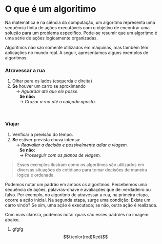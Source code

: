 # O que é um algoritimo
Na matemática e na ciência da computação, um algoritmo representa uma sequência finita de ações executáveis com o objetivo de encontrar uma solução para um problema específico. Pode-se resumir que um algoritmo é uma série de ações logicamente organizadas.

Algoritmos não são somente utilizados em máquinas, mas também têm aplicações no mundo real. A seguir, apresentamos alguns exemplos de algoritmos:


### Atravessar a rua 
1. Olhar para os lados (esquerda e direita) 
2. __Se__ houver um carro se aproximando </br>
    &nbsp;&nbsp; -> _Aguardar até que ele passe._ </br>
&nbsp;&nbsp;&nbsp;&nbsp;&nbsp;   __Se não:__ </br>
&nbsp;&nbsp;&nbsp;&nbsp;&nbsp;                -> _Cruzar a rua até a calçada oposta._

</br>

### Viajar 
1. Verificar a previsão do tempo. 
2. __Se__ estiver prevista chuva intensa: </br>
    &nbsp;&nbsp; -> _Reavaliar a decisão e possivelmente adiar a viagem._ </br>
&nbsp;&nbsp;&nbsp;&nbsp;&nbsp;   __Se não:__ </br>
&nbsp;&nbsp;&nbsp;&nbsp;&nbsp;                -> _Prosseguir com os planos de viagem._

> Esses exemplos ilustram como os algoritmos são utilizados em diversas situações do cotidiano para tomar decisões de maneira lógica e ordenada.

Podemos notar um padrão em ambos os algoritmos. Percebemos uma sequência de ações, palavras-chave e avaliações que de: verdadeiro ou falso. Por exemplo, no algoritmo de atravessar a rua, na primeira etapa, ocorre a ação inicial. Na segunda etapa, surge uma condição: Existe um carro vindo? Se sim, uma ação é executada; se não, outra ação é realizada.

Com mais clareza, podemos notar quais são esses padrões na imagem abaixo.
1. gfgfg $${\color{red}Red}$$